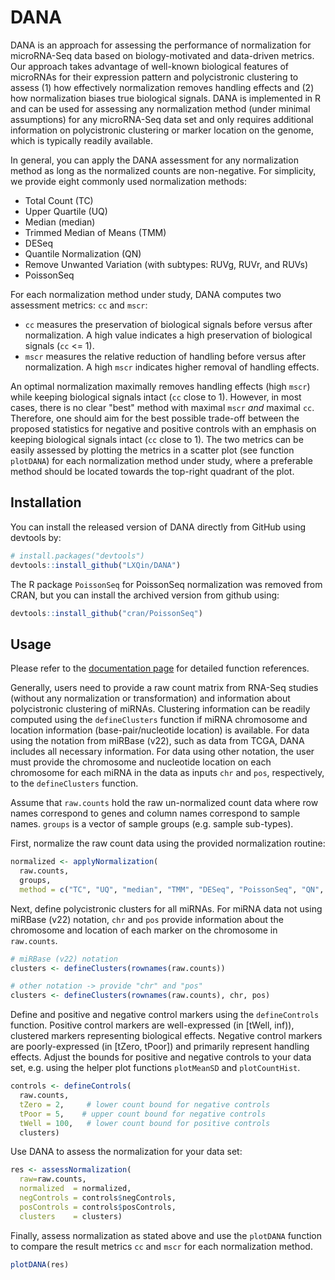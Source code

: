 
# DANA

<!-- badges: start -->
<!-- badges: end -->

DANA is an approach for assessing the performance of normalization for microRNA-Seq data based on biology-motivated and data-driven metrics.
Our approach takes advantage of well-known biological features of microRNAs for their expression pattern and polycistronic clustering to assess (1) how effectively normalization removes handling effects and (2) how normalization biases true biological signals.
DANA is implemented in R and can be used for assessing any normalization method (under minimal assumptions) for any microRNA-Seq data set and only requires additional information on polycistronic clustering or marker location on the genome, which is typically readily available.

In general, you can apply the DANA assessment for any normalization method as long as the normalized counts are non-negative.
For simplicity, we provide eight commonly used normalization methods:

 - Total Count (TC)
 - Upper Quartile (UQ)
 - Median (median)
 - Trimmed Median of Means (TMM)
 - DESeq
 - Quantile Normalization (QN)
 - Remove Unwanted Variation (with subtypes: RUVg, RUVr, and RUVs)
 - PoissonSeq
 
For each normalization method under study, DANA computes two assessment metrics: `cc` and `mscr`:
 
 - `cc` measures the preservation of biological signals before versus after normalization. A high value indicates a high preservation of biological signals (`cc` <= 1).
 - `mscr` measures the relative reduction of handling before versus after normalization. A high `mscr` indicates higher removal of handling effects.

An optimal normalization maximally removes handling effects (high `mscr`) while keeping biological signals intact (`cc` close to 1).
However, in most cases, there is no clear "best" method with maximal `mscr` _and_ maximal `cc`.
Therefore, one should aim for the best possible trade-off between the proposed statistics for negative and positive controls with an emphasis on keeping biological signals intact (`cc` close to 1).
The two metrics can be easily assessed by plotting the metrics in a scatter plot (see function `plotDANA`) for each normalization method under study, where a preferable method should be located towards the top-right quadrant of the plot.



## Installation

You can install the released version of DANA directly from GitHub using devtools by:

```R
# install.packages("devtools")
devtools::install_github("LXQin/DANA")
```

The R package `PoissonSeq` for PoissonSeq normalization was removed from CRAN, but you can install the archived version from github using:

```R
devtools::install_github("cran/PoissonSeq")
```

## Usage

Please refer to the [documentation page](https://lxqin.github.io/DANA/) for detailed function references.

Generally, users need to provide a raw count matrix from RNA-Seq studies (without any normalization or transformation) and information about polycistronic clustering of miRNAs.
Clustering information can be readily computed using the `defineClusters` function if miRNA chromosome and location information (base-pair/nucleotide location) is available.
For data using the notation from miRBase (v22), such as data from TCGA, DANA includes all necessary information.
For data using other notation, the user must provide the chromosome and nucleotide location on each chromosome for each miRNA in the data as inputs `chr` and `pos`, respectively, to the `defineClusters` function.

Assume that `raw.counts` hold the raw un-normalized count data where row names correspond to genes and column names correspond to sample names.
`groups` is a vector of sample groups (e.g. sample sub-types).

First, normalize the raw count data using the provided normalization routine:

```R
normalized <- applyNormalization(
  raw.counts,
  groups,
  method = c("TC", "UQ", "median", "TMM", "DESeq", "PoissonSeq", "QN", "RUV"))
```

Next, define polycistronic clusters for all miRNAs.
For miRNA data not using miRBase (v22) notation, `chr` and `pos` provide information about the chromosome and location of each marker on the chromosome in `raw.counts`. 

```R
# miRBase (v22) notation
clusters <- defineClusters(rownames(raw.counts))

# other notation -> provide "chr" and "pos"
clusters <- defineClusters(rownames(raw.counts), chr, pos)
```
Define and positive and negative control markers using the `defineControls` function. 
Positive control markers are well-expressed (in [tWell, inf)), clustered markers representing biological effects.
Negative control markers are poorly-expressed (in [tZero, tPoor]) and primarily represent handling effects.
Adjust the bounds for positive and negative controls to your data set, e.g. using the helper plot functions `plotMeanSD` and `plotCountHist`.

```R
controls <- defineControls(
  raw.counts, 
  tZero = 2,     # lower count bound for negative controls
  tPoor = 5,    # upper count bound for negative controls
  tWell = 100,   # lower count bound for positive controls
  clusters)
```

Use DANA to assess the normalization for your data set:

```R
res <- assessNormalization(
  raw=raw.counts,
  normalized  = normalized,
  negControls = controls$negControls,
  posControls = controls$posControls,
  clusters    = clusters)
```

Finally, assess normalization as stated above and use the `plotDANA` function to compare the result metrics `cc` and `mscr` for each normalization method.

```R
plotDANA(res)
```







